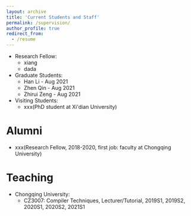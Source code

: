 ```yaml
---
layout: archive
title: 'Current Students and Staff'
permalink: /supervision/
author_profile: true
redirect_from:
  - /resume
---
```


* Research Fellow:
  * xiang
  * dada
* Graduate Students:  
  * Han Li - Aug 2021
  * Zhen Qin - Aug 2021
  * Zhirui Zeng - Aug 2021
* Visiting Students:
  * xxx(PhD student at Xi'dian University)    

# Alumni

* xxx(Research Fellow, 2018-2020, first job: faculty at Chongqing University)    

# Teaching

* Chongqing University:  
  - CZ3007: Compiler Techniques, Lecturer/Tutorial, 2019S1, 2019S2, 2020S1, 2020S2, 2021S1    
